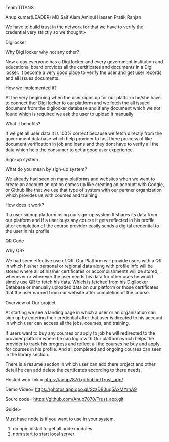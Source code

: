 
Team TITANS

Anup kumar(LEADER)
MD Saif Alam
Aminul Hassan
Pratik Ranjan

We have to build trust in the network for that we have to verify the credential very strictly so we thought:-

Digilocker

Why Digi locker why not any other?

Now a day everyone has a Digi locker and every government institution and educational board provides all the certificates and documents in a Digi locker. It become a very good place to verify the user and get user records and all issues documents.

How we implemented it?

At the very beginning when the user signs up for our platform he/she have to connect ther Digi locker to our platform and we fetch the all issued document from the digilocker database and if any document which we not found which is required we ask the user to upload it manually

What it benefits?

If we get all user data it is 100% correct because we fetch directly from the government database which help provider to fast there process of like document verification in job and loans and they dont have to verify all the data which help the consumer to get a good user experience.


Sign-up system

What do you mean by sign-up system?

We already had seen on many platforms and websites when we want to create an account an option comes up like creating an account with Google, or Github like that we use that type of system with our partner organization which provides us with courses and training.

How does it work?

If a user signup platform using our sign-up system It shares its data from our platform and if a user buys any course it gets reflected in his profile after completion of the course provider easily sends a digital credential to the user in his profile



QR Code

Why QR?

We had seen effective use of QR. Our Platform will provide users with a QR in which his/her personal or regional data along with profile info will be stored where all of his/her certificates or accomplishments will be stored, whenever or wherever the user needs his data for other uses he would simply use QR to fetch his data. Which is fetched from his Digilocker Database or manually uploaded data on our platform or those certificates that the user earned from our website after completion of the course.



 
Overview of Our project

At starting we see a landing page in which a user or an organization can sign up by entering their credential after that user is directed to his account in which user can access all the jobs, courses, and training.

If users want to buy any courses or apply to job he will redirected to the provider platform where he can login with Our platform which helps the provider to track his progress and reflect all the courses he buy and apply for courses in his profile. And all completed and ongoing courses can seen in the library section.

There is a resume section in which user can add there project and other detail he can add delete the certifcates according to there needs.

Hosted web link = https://anup7870.github.io/Trust_app/

Demo Video= https://photos.app.goo.gl/SzzDB3uq5AxMYrhA9

Sourc code= https://github.com/Anup7870/Trust_app.git

Guide:-

Must have node js if you want to use in your system.

1. do npm install to get all node modules
2. npm start to start local server
